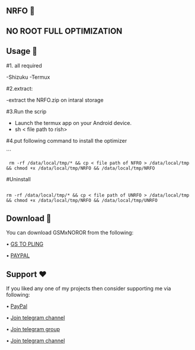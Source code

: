 ## NRFO 🚀
## NO ROOT FULL OPTIMIZATION
## Usage 🔢

#1. all required

   -Shizuku
   -Termux

#2.extract:

   -extract the NRFO.zip on intaral storage

#3.Run the scrip
   - Launch the termux app on your Android device.
   - sh < file path to rish>
  
#4.put following command to install the optimizer


‎```

     rm -rf /data/local/tmp/* && cp < file path of NFRO > /data/local/tmp && chmod +x /data/local/tmp/NRFO && /data/local/tmp/NRFO 



#Uninstall
```

rm -rf /data/local/tmp/* && cp < file path of UNRFO > /data/local/tmp && chmod +x /data/local/tmp/NRFO && /data/local/tmp/UNRFO

```

## Download 📲
You can download GSMxNOROR from the following:

• [GS TO PLING](https://www.godtspeed.xyz/2023/07/godspees-nrfo-no-root-full-optimization.html)

• [PAYPAL](https://paypal.me/revGSM)

## Support ❤️
If you liked any one of my projects then consider supporting me via following:

• [PayPal](https://paypal.me/revGSM)

• [Join telegram channel](https://t.me/godTspeed)

• [Join telegram group](https://t.me/godpseedmode)

• [Join telegram channel](https://godTspeed.xyz)
